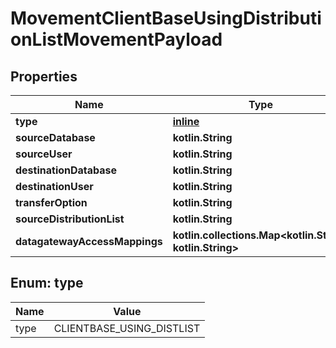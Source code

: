 
# MovementClientBaseUsingDistributionListMovementPayload

## Properties
Name | Type | Description | Notes
------------ | ------------- | ------------- | -------------
**type** | [**inline**](#TypeEnum) |  | 
**sourceDatabase** | **kotlin.String** |  | 
**sourceUser** | **kotlin.String** |  | 
**destinationDatabase** | **kotlin.String** |  | 
**destinationUser** | **kotlin.String** |  | 
**transferOption** | **kotlin.String** |  | 
**sourceDistributionList** | **kotlin.String** |  |  [optional]
**datagatewayAccessMappings** | **kotlin.collections.Map&lt;kotlin.String, kotlin.String&gt;** |  |  [optional]


<a name="TypeEnum"></a>
## Enum: type
Name | Value
---- | -----
type | CLIENTBASE_USING_DISTLIST



